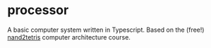 # processor

A basic computer system written in Typescript. Based on the (free!) [nand2tetris](https://www.nand2tetris.org)
computer architecture course.
